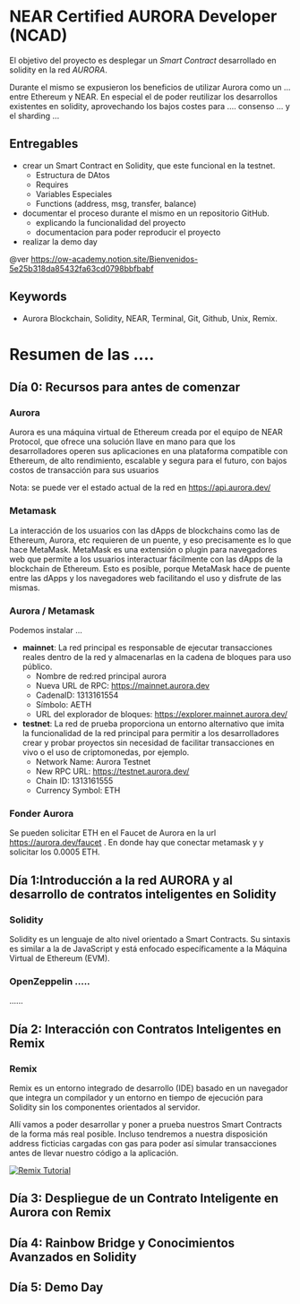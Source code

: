 # NEAR Certified AURORA Developer (NCAD)

El objetivo del proyecto es desplegar un *Smart Contract* desarrollado en solidity en la red *AURORA*. 

Durante el mismo se expusieron los beneficios de utilizar Aurora como un ... entre Ethereum y NEAR. En especial el de poder reutilizar los desarrollos existentes en solidity, aprovechando los bajos costes para .... consenso ... y el sharding ... 

## Entregables
 - crear un Smart Contract en Solidity, que este funcional en la testnet.
    - Estructura de DAtos
    - Requires
    - Variables Especiales
    - Functions (address, msg, transfer, balance)
 - documentar el proceso durante el mismo en un repositorio GitHub. 
    - explicando la funcionalidad del proyecto
    - documentacion para poder reproducir el proyecto
 - realizar la demo day

@ver https://ow-academy.notion.site/Bienvenidos-5e25b318da85432fa63cd0798bbfbabf 

## Keywords
- Aurora Blockchain, Solidity, NEAR, Terminal, Git, Github, Unix, Remix.

# Resumen de las ....
## Día 0: Recursos para antes de comenzar

### Aurora
Aurora es una máquina virtual de Ethereum creada por el equipo de NEAR Protocol, que ofrece una solución llave en mano para que los desarrolladores operen sus aplicaciones en una plataforma compatible con Ethereum, de alto rendimiento, escalable y segura para el futuro, con bajos costos de transacción para sus usuarios

Nota: se puede ver el estado actual de la red en https://api.aurora.dev/ 

### Metamask
La interacción de los usuarios con las dApps de blockchains como las de Ethereum, Aurora, etc requieren de un puente, y eso precisamente es lo que hace MetaMask. MetaMask es una extensión o plugin para navegadores web que permite a los usuarios interactuar fácilmente con las dApps de la blockchain de Ethereum. Esto es posible, porque MetaMask hace de puente entre las dApps y los navegadores web facilitando el uso y disfrute de las mismas.

### Aurora / Metamask
Podemos instalar ... 
 - **mainnet**: La red principal es responsable de ejecutar transacciones reales dentro de la red y almacenarlas en la cadena de bloques para uso público.
    - Nombre de red:red principal aurora
    - Nueva URL de RPC: https://mainnet.aurora.dev
    - CadenaID: 1313161554
    - Símbolo: AETH
    - URL del explorador de bloques: https://explorer.mainnet.aurora.dev/
 - **testnet**: La red de prueba proporciona un entorno alternativo que imita la funcionalidad de la red principal para permitir a los desarrolladores crear y probar proyectos sin necesidad de facilitar transacciones en vivo o el uso de criptomonedas, por ejemplo.
    - Network Name: Aurora Testnet
    - New RPC URL: https://testnet.aurora.dev/
    - Chain ID: 1313161555
    - Currency Symbol: ETH

### Fonder Aurora
Se pueden solicitar ETH en el Faucet de Aurora en la url https://aurora.dev/faucet . En donde hay que conectar metamask y y solicitar los 0.0005 ETH.



## Día 1:Introducción a la red AURORA y al desarrollo de contratos inteligentes en  Solidity

### Solidity
Solidity es un lenguaje de alto nivel orientado a Smart Contracts. Su sintaxis es similar a la de JavaScript y está enfocado específicamente a la Máquina Virtual de Ethereum (EVM).

### OpenZeppelin .....
......

## Día 2: Interacción con Contratos Inteligentes en Remix

### Remix 
Remix es un entorno integrado de desarrollo (IDE) basado en un navegador que integra un compilador y un entorno en tiempo de ejecución para Solidity sin los componentes orientados al servidor.

Allí vamos a poder desarrollar y poner a prueba nuestros Smart Contracts de la forma más real posible. Incluso tendremos a nuestra disposición address ficticias cargadas con gas para poder así simular transacciones antes de llevar nuestro código a la aplicación. 
 
[![Remix Tutorial](https://www.loom.com/share/efb2b2fb3114441ea30d28c528c86fca)](https://www.loom.com/share/efb2b2fb3114441ea30d28c528c86fca)


## Día 3: Despliegue de un Contrato Inteligente en Aurora con Remix
## Día 4: Rainbow Bridge y Conocimientos Avanzados en Solidity
## Día 5: Demo Day 

